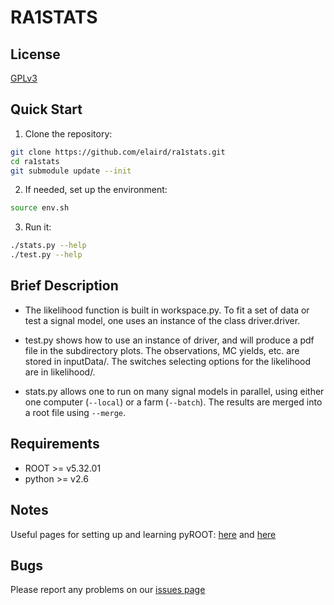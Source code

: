 # RA1STATS

## License
[GPLv3](http://www.gnu.org/licenses/gpl.html)

## Quick Start
1. Clone the repository:
```bash
git clone https://github.com/elaird/ra1stats.git
cd ra1stats
git submodule update --init
```

2. If needed, set up the environment:
```bash
source env.sh
```

3. Run it:
```bash
./stats.py --help
./test.py --help
```

## Brief Description
* The likelihood function is built in workspace.py.  To fit a set of
data or test a signal model, one uses an instance of the class
driver.driver.

* test.py shows how to use an instance of driver, and will produce a
pdf file in the subdirectory plots.  The observations, MC yields,
etc. are stored in inputData/.  The switches selecting options for the
likelihood are in likelihood/.

* stats.py allows one to run on many signal models in parallel, using
either one computer (`--local`) or a farm (`--batch`).  The results
are merged into a root file using `--merge`.

## Requirements
* ROOT >= v5.32.01
* python >= v2.6

## Notes
Useful pages for setting up and learning pyROOT:
[here](http://root.cern.ch/drupal/content/how-use-use-python-pyroot-interpreter) and [here](http://wlav.web.cern.ch/wlav/pyroot/)

## Bugs
Please report any problems on our [issues page](https://github.com/elaird/ra1stats/issues)
